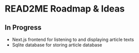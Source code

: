 # READ2ME Roadmap & Ideas

## In Progress

- Next.js frontend for listening to and displaying article texts
- Sqlite database for storing article database
